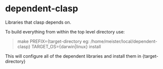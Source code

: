 dependent-clasp
===============

Libraries that clasp depends on.

To build everything from within the top level directory use:

> make PREFIX={target-directory eg: /home/meister/local/dependent-clasp} TARGET_OS={darwin|linux} install

This will configure all of the dependent libraries and install them in {target-directory}
